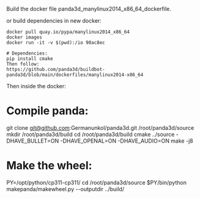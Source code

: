 
Build the docker file panda3d_manylinux2014_x86_64_dockerfile.

or build dependencies in new docker:

    docker pull quay.io/pypa/manylinux2014_x86_64
    docker images
    docker run -it -v $(pwd):/io 90ac8ec

    # Dependencies:
    pip install cmake
    Then follow:
    https://github.com/panda3d/buildbot-panda3d/blob/main/dockerfiles/manylinux2014-x86_64

Then inside the docker:

# Compile panda:
git clone git@github.com:Germanunkol/panda3d.git /root/panda3d/source 
mkdir /root/panda3d/build
cd /root/panda3d/build
cmake ../source -DHAVE_BULLET=ON -DHAVE_OPENAL=ON -DHAVE_AUDIO=ON 
make -j8

# Make the wheel:
PY=/opt/python/cp311-cp311/
cd /root/panda3d/source
$PY/bin/python makepanda/makewheel.py --outputdir ../build/

